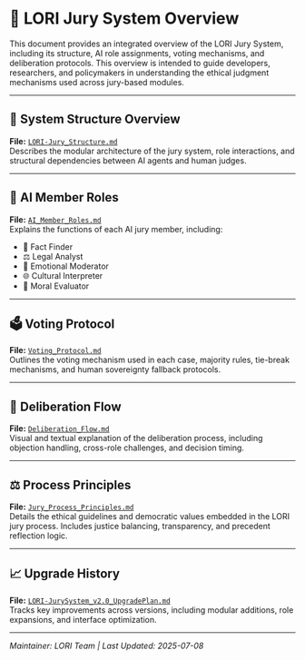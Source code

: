 # 🧭 LORI Jury System Overview

This document provides an integrated overview of the LORI Jury System, including its structure, AI role assignments, voting mechanisms, and deliberation protocols. This overview is intended to guide developers, researchers, and policymakers in understanding the ethical judgment mechanisms used across jury-based modules.

---

## 📘 System Structure Overview
**File:** [`LORI-Jury_Structure.md`](LORI-Jury_Structure.md)  
Describes the modular architecture of the jury system, role interactions, and structural dependencies between AI agents and human judges.

---

## 🧠 AI Member Roles
**File:** [`AI_Member_Roles.md`](../LORI-Jury-System/AI_Member_Roles.md)  
Explains the functions of each AI jury member, including:
- 🧾 Fact Finder
- ⚖️ Legal Analyst
- 💬 Emotional Moderator
- 🌐 Cultural Interpreter
- 🧭 Moral Evaluator

---

## 🗳️ Voting Protocol
**File:** [`Voting_Protocol.md`](../LORI-Jury-System/Voting_Protocol.md)  
Outlines the voting mechanism used in each case, majority rules, tie-break mechanisms, and human sovereignty fallback protocols.

---

## 🧩 Deliberation Flow
**File:** [`Deliberation_Flow.md`](../LORI-Jury-System/Deliberation_Flow.md)  
Visual and textual explanation of the deliberation process, including objection handling, cross-role challenges, and decision timing.

---

## ⚖️ Process Principles
**File:** [`Jury_Process_Principles.md`](../LORI-Jury-System/Jury_Process_Principles.md)  
Details the ethical guidelines and democratic values embedded in the LORI jury process. Includes justice balancing, transparency, and precedent reflection logic.

---

## 📈 Upgrade History
**File:** [`LORI-JurySystem_v2.0_UpgradePlan.md`](../cases/LORI-JurySystem_v2.0_UpgradePlan.md)  
Tracks key improvements across versions, including modular additions, role expansions, and interface optimization.

---

*Maintainer: LORI Team | Last Updated: 2025-07-08*
